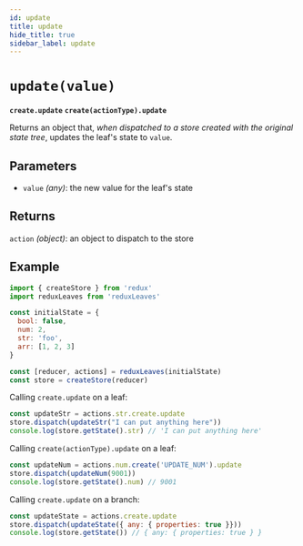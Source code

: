 ```yaml
---
id: update
title: update
hide_title: true
sidebar_label: update
---
```


# `update(value)`
**`create.update`**
**`create(actionType).update`**

Returns an object that, *when dispatched to a store created with the original state tree*, updates the leaf's state to `value`.

## Parameters
- `value` *(any)*: the new value for the leaf's state

## Returns
`action` *(object)*: an object to dispatch to the store

## Example
```js
import { createStore } from 'redux'
import reduxLeaves from 'reduxLeaves'

const initialState = {
  bool: false,
  num: 2,
  str: 'foo',
  arr: [1, 2, 3]
}

const [reducer, actions] = reduxLeaves(initialState)
const store = createStore(reducer)
```

Calling `create.update` on a leaf:

```js
const updateStr = actions.str.create.update
store.dispatch(updateStr("I can put anything here"))
console.log(store.getState().str) // 'I can put anything here'
```

Calling `create(actionType).update` on a leaf:

```js
const updateNum = actions.num.create('UPDATE_NUM').update
store.dispatch(updateNum(9001))
console.log(store.getState().num) // 9001
```

Calling `create.update` on a branch:
```js
const updateState = actions.create.update
store.dispatch(updateState({ any: { properties: true }}))
console.log(store.getState()) // { any: { properties: true } }
```